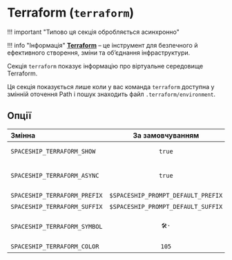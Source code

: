 # Terraform (`terraform`)

!!! important "Типово ця секція обробляється асинхронно"

!!! info "Інформація"
    [**Terraform**](https://www.terraform.io) – це інструмент для безпечного й ефективного створення, зміни та об’єднання інфраструктури.

Секція `terraform` показує інформацію про віртуальне середовище Terraform.

Ця секція показується лише коли у вас команда `terraform` доступна у змінній оточення Path і пошук знаходить файл `.terraform/environment`.

## Опції

| Змінна                       |          За замовчуванням          | Пояснення                               |
|:---------------------------- |:----------------------------------:| --------------------------------------- |
| `SPACESHIP_TERRAFORM_SHOW`   |               `true`               | Показати секцію                         |
| `SPACESHIP_TERRAFORM_ASYNC`  |               `true`               | Рендерити секцію асинхронно             |
| `SPACESHIP_TERRAFORM_PREFIX` | `$SPACESHIP_PROMPT_DEFAULT_PREFIX` | Префікс секції                          |
| `SPACESHIP_TERRAFORM_SUFFIX` | `$SPACESHIP_PROMPT_DEFAULT_SUFFIX` | Суфікс секції                           |
| `SPACESHIP_TERRAFORM_SYMBOL` |               `🛠️·`                | Символ, що відображається перед секцією |
| `SPACESHIP_TERRAFORM_COLOR`  |               `105`                | Колір секції                            |
